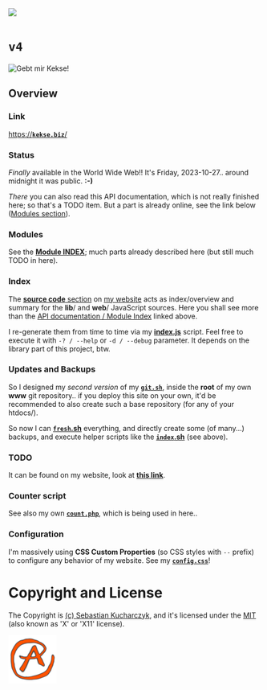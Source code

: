 <img src="https://kekse.biz/github.php?draw&override=github:v4" />

# **`v4`**
<!--<img src="https://mirror.kekse.biz/noto-emoji-animation/emoji.php?tag=face-in-clouds&type=webp" />-->
![Gebt mir Kekse!](https://kekse.biz/img/Gebt%20mir%20die%20Kekse%20-%20und%20niemand%20wird%20verletzt.medium.jpg)

## Overview

### Link
[https://**`kekse.biz`**/](https://kekse.biz/)

### Status
*Finally* available in the World Wide Web!! It's Friday, 2023-10-27.. around midnight it was public. **:-)**

_There_ you can also read this API documentation, which is not really finished here; so that's a TODO item.
But a part is already online, see the link below ([Modules section](#modules)).

### **Modules**
See the [**Module INDEX**](docs/modules/README.md); much parts already described here (but still much TODO in here).

### **Index**
The [**source code** section](https://kekse.biz/?~sources) on [my website](https://kekse.biz/) acts as index/overview
and summary for the **lib**/ and **web**/ JavaScript sources. Here you shall see more than the
[API documentation / Module Index](docs/modules/README.md) linked above.

I re-generate them from time to time via my [**index.js**](js/index.js) script. Feel free to execute it with `-? / --help`
or `-d / --debug` parameter. It depends on the library part of this project, btw.

### **Updates** and **Backups**
So I designed my *second version* of my [**`git.sh`**](sh/git.sh), inside the **root** of my own
**www** git repository.. if you deploy this site on your own, it'd be recommended to also create
such a base repository (for any of your htdocs/).

So now I can [**`fresh`.sh**](https://github.com/kekse1/scripts/#freshsh) everything, and directly
create some (of many...) backups, and execute helper scripts like the [**`index`.sh**](#index) (see
above).

### **TODO**
It can be found on my website, look at [**this link**](https://kekse.biz/?~todo).

### Counter script
See also my own [**`count.php`**](https://github.com/kekse1/count.php/), which is being used in here..

### Configuration
I'm massively using **CSS Custom Properties** (so CSS styles with `--` prefix) to configure
any behavior of my website. See my [**`config.css`**](css/config.css)!

# Copyright and License
The Copyright is [(c) Sebastian Kucharczyk](COPYRIGHT.txt),
and it's licensed under the [MIT](LICENSE.txt) (also known as 'X' or 'X11' license).

<a href="favicon.512px.png" target="_blank">
<img src="favicon.png" alt="Favicon" />
</a>

